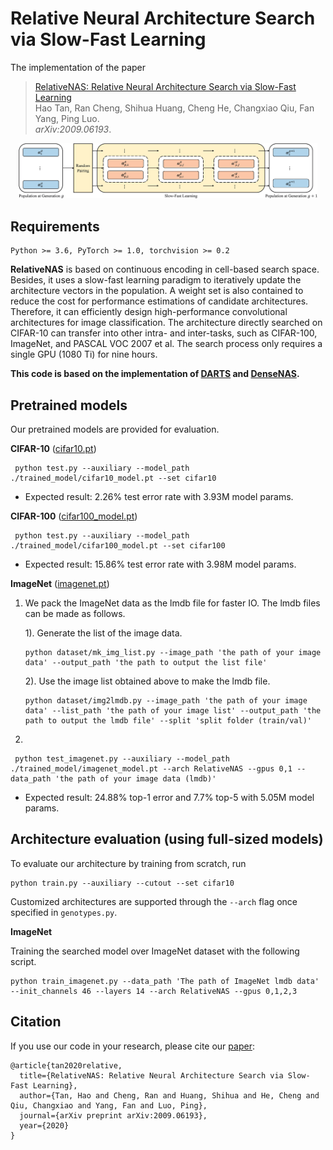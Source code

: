 # Relative Neural Architecture Search via Slow-Fast Learning
The implementation of the paper
> [RelativeNAS: Relative Neural Architecture Search via Slow-Fast Learning](https://arxiv.org/abs/1806.09055) \
> Hao Tan, Ran Cheng, Shihua Huang, Cheng He, Changxiao Qiu, Fan Yang, Ping Luo.\
> _arXiv:2009.06193_.

<p align="center">
  <img src="./img/slow_fast_learning.png" alt="slow_fast_learning" width="95%">
</p>

## Requirements
```
Python >= 3.6, PyTorch >= 1.0, torchvision >= 0.2
```

**RelativeNAS** is based on continuous encoding in cell-based search space. 
Besides, it uses a slow-fast learning paradigm to iteratively update the architecture vectors in the population.
A weight set is also contained to reduce the cost for performance estimations of candidate architectures.
Therefore, it can efficiently design high-performance convolutional architectures for image classification.
The architecture directly searched on CIFAR-10 can transfer into other intra- and inter-tasks, such as CIFAR-100, ImageNet, and PASCAL VOC 2007 et al.
The search process only requires a single GPU (1080 Ti) for nine hours.

**This code is based on the implementation of  [DARTS](https://github.com/quark0/darts) and [DenseNAS](https://github.com/JaminFong/DenseNAS.git).**


## Pretrained models
Our pretrained models are provided for evaluation.

**CIFAR-10** ([cifar10.pt](./trained_model/cifar10_model.pt))
```
 python test.py --auxiliary --model_path ./trained_model/cifar10_model.pt --set cifar10
```
* Expected result: 2.26% test error rate with 3.93M model params.

**CIFAR-100** ([cifar100_model.pt](./trained_model/cifar100_model.pt))
```
 python test.py --auxiliary --model_path ./trained_model/cifar100_model.pt --set cifar100
```
* Expected result: 15.86% test error rate with 3.98M model params.

**ImageNet** ([imagenet.pt](./trained_model/imagenet_model.pt))
1. We pack the ImageNet data as the lmdb file for faster IO. The lmdb files can be made as follows. 

    1). Generate the list of the image data.<br>
    ```
    python dataset/mk_img_list.py --image_path 'the path of your image data' --output_path 'the path to output the list file'
    ```
    2). Use the image list obtained above to make the lmdb file.<br>
    ```
    python dataset/img2lmdb.py --image_path 'the path of your image data' --list_path 'the path of your image list' --output_path 'the path to output the lmdb file' --split 'split folder (train/val)'
    ```

2. 
```
 python test_imagenet.py --auxiliary --model_path ./trained_model/imagenet_model.pt --arch RelativeNAS --gpus 0,1 --data_path 'the path of your image data (lmdb)'
```
* Expected result: 24.88% top-1 error and 7.7% top-5 with 5.05M model params.



## Architecture evaluation (using full-sized models)
To evaluate our architecture by training from scratch, run
```
python train.py --auxiliary --cutout --set cifar10
```
Customized architectures are supported through the `--arch` flag once specified in `genotypes.py`.

**ImageNet**

Training the searched model over ImageNet dataset with the following script.<br>
```
python train_imagenet.py --data_path 'The path of ImageNet lmdb data' --init_channels 46 --layers 14 --arch RelativeNAS --gpus 0,1,2,3
```


## Citation
If you use our code in your research, please cite our [paper](https://arxiv.org/abs/1806.09055):
```
@article{tan2020relative,
  title={RelativeNAS: Relative Neural Architecture Search via Slow-Fast Learning},
  author={Tan, Hao and Cheng, Ran and Huang, Shihua and He, Cheng and Qiu, Changxiao and Yang, Fan and Luo, Ping},
  journal={arXiv preprint arXiv:2009.06193},
  year={2020}
}
```

